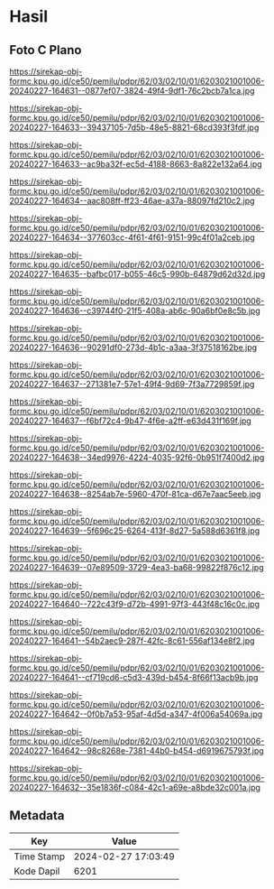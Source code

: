 # Hasil

## Foto C Plano

https://sirekap-obj-formc.kpu.go.id/ce50/pemilu/pdpr/62/03/02/10/01/6203021001006-20240227-164631--0877ef07-3824-49f4-9df1-76c2bcb7a1ca.jpg

https://sirekap-obj-formc.kpu.go.id/ce50/pemilu/pdpr/62/03/02/10/01/6203021001006-20240227-164633--39437105-7d5b-48e5-8821-68cd393f3fdf.jpg

https://sirekap-obj-formc.kpu.go.id/ce50/pemilu/pdpr/62/03/02/10/01/6203021001006-20240227-164633--ac9ba32f-ec5d-4188-8663-8a822e132a64.jpg

https://sirekap-obj-formc.kpu.go.id/ce50/pemilu/pdpr/62/03/02/10/01/6203021001006-20240227-164634--aac808ff-ff23-46ae-a37a-88097fd210c2.jpg

https://sirekap-obj-formc.kpu.go.id/ce50/pemilu/pdpr/62/03/02/10/01/6203021001006-20240227-164634--377603cc-4f61-4f61-9151-99c4f01a2ceb.jpg

https://sirekap-obj-formc.kpu.go.id/ce50/pemilu/pdpr/62/03/02/10/01/6203021001006-20240227-164635--bafbc017-b055-46c5-990b-64879d62d32d.jpg

https://sirekap-obj-formc.kpu.go.id/ce50/pemilu/pdpr/62/03/02/10/01/6203021001006-20240227-164636--c39744f0-21f5-408a-ab6c-90a6bf0e8c5b.jpg

https://sirekap-obj-formc.kpu.go.id/ce50/pemilu/pdpr/62/03/02/10/01/6203021001006-20240227-164636--90291df0-273d-4b1c-a3aa-3f37518162be.jpg

https://sirekap-obj-formc.kpu.go.id/ce50/pemilu/pdpr/62/03/02/10/01/6203021001006-20240227-164637--271381e7-57e1-49f4-9d69-7f3a7729859f.jpg

https://sirekap-obj-formc.kpu.go.id/ce50/pemilu/pdpr/62/03/02/10/01/6203021001006-20240227-164637--f6bf72c4-9b47-4f6e-a2ff-e63d431f169f.jpg

https://sirekap-obj-formc.kpu.go.id/ce50/pemilu/pdpr/62/03/02/10/01/6203021001006-20240227-164638--34ed9976-4224-4035-92f6-0b951f7400d2.jpg

https://sirekap-obj-formc.kpu.go.id/ce50/pemilu/pdpr/62/03/02/10/01/6203021001006-20240227-164638--8254ab7e-5960-470f-81ca-d67e7aac5eeb.jpg

https://sirekap-obj-formc.kpu.go.id/ce50/pemilu/pdpr/62/03/02/10/01/6203021001006-20240227-164639--5f696c25-6264-413f-8d27-5a588d6361f8.jpg

https://sirekap-obj-formc.kpu.go.id/ce50/pemilu/pdpr/62/03/02/10/01/6203021001006-20240227-164639--07e89509-3729-4ea3-ba68-99822f876c12.jpg

https://sirekap-obj-formc.kpu.go.id/ce50/pemilu/pdpr/62/03/02/10/01/6203021001006-20240227-164640--722c43f9-d72b-4991-97f3-443f48c16c0c.jpg

https://sirekap-obj-formc.kpu.go.id/ce50/pemilu/pdpr/62/03/02/10/01/6203021001006-20240227-164641--54b2aec9-287f-42fc-8c61-556af134e8f2.jpg

https://sirekap-obj-formc.kpu.go.id/ce50/pemilu/pdpr/62/03/02/10/01/6203021001006-20240227-164641--cf719cd6-c5d3-439d-b454-8f66f13acb9b.jpg

https://sirekap-obj-formc.kpu.go.id/ce50/pemilu/pdpr/62/03/02/10/01/6203021001006-20240227-164642--0f0b7a53-95af-4d5d-a347-4f006a54069a.jpg

https://sirekap-obj-formc.kpu.go.id/ce50/pemilu/pdpr/62/03/02/10/01/6203021001006-20240227-164642--98c8268e-7381-44b0-b454-d6919675793f.jpg

https://sirekap-obj-formc.kpu.go.id/ce50/pemilu/pdpr/62/03/02/10/01/6203021001006-20240227-164632--35e1836f-c084-42c1-a69e-a8bde32c001a.jpg


## Metadata

| Key        | Value               |
| ---------- | ------------------- |
| Time Stamp | 2024-02-27 17:03:49 |
| Kode Dapil | 6201                |



